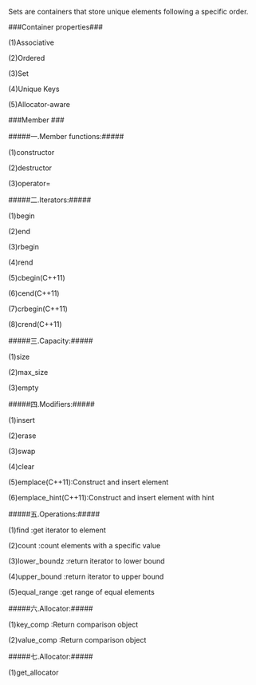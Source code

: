Sets are containers that store unique elements following a specific order.

###Container properties###

(1)Associative

(2)Ordered

(3)Set

(4)Unique Keys

(5)Allocator-aware

###Member ###

#####一.Member functions:#####

(1)constructor

(2)destructor

(3)operator=

#####二.Iterators:#####

(1)begin 

(2)end

(3)rbegin

(4)rend

(5)cbegin(C++11)

(6)cend(C++11)

(7)crbegin(C++11)

(8)crend(C++11)

#####三.Capacity:#####

(1)size

(2)max_size

(3)empty


#####四.Modifiers:#####

(1)insert

(2)erase

(3)swap

(4)clear

(5)emplace(C++11):Construct and insert element

(6)emplace_hint(C++11):Construct and insert element with hint

#####五.Operations:#####

(1)find :get iterator to element

(2)count :count elements with a specific value

(3)lower_boundz :return iterator to lower bound

(4)upper_bound :return iterator to upper bound

(5)equal_range :get range of equal elements

#####六.Allocator:#####

(1)key_comp :Return comparison object

(2)value_comp :Return comparison object

#####七.Allocator:#####

(1)get_allocator
